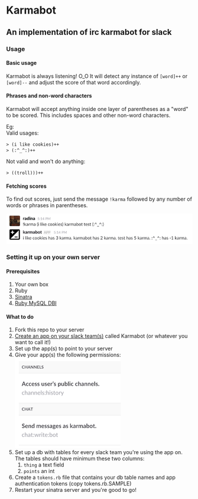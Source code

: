 # Karmabot
## An implementation of irc karmabot for slack

### Usage
#### Basic usage
Karmabot is always listening! O_O It will detect any instance of `[word]++` or `[word]--` and adjust the score of that word accordingly.

#### Phrases and non-word characters
Karmabot will accept anything inside one layer of parentheses as a "word" to be scored. This includes spaces and other non-word characters. 

Eg:   
Valid usages:
```
> (i like cookies)++  
> (:^_^:)++
```

Not valid and won't do anything:
```
> ((troll)))++
```

#### Fetching scores
To find out scores, just send the message `!karma` followed by any number of words or phrases in parentheses.

![score fetching example](example.png)

### Setting it up on your own server

#### Prerequisites
1. Your own box
2. Ruby
3. [Sinatra](http://www.sinatrarb.com/)
4. [Ruby MySQL DBI](http://ruby-dbi.rubyforge.org/)

#### What to do
1. Fork this repo to your server
2. [Create an app on your slack team(s)](https://api.slack.com/apps) called Karmabot (or whatever you want to call it!)
3. Set up the app(s) to point to your server
4. Give your app(s) the following permissions:  
![channels:history and chat:write:bot](perms.png)
5. Set up a db with tables for every slack team you're using the app on. The tables should have minimum these two columns:
   1. `thing` a text field
   2. `points` an int
6. Create a `tokens.rb` file that contains your db table names and app authentication tokens (copy tokens.rb.SAMPLE)
7. Restart your sinatra server and you're good to go!
